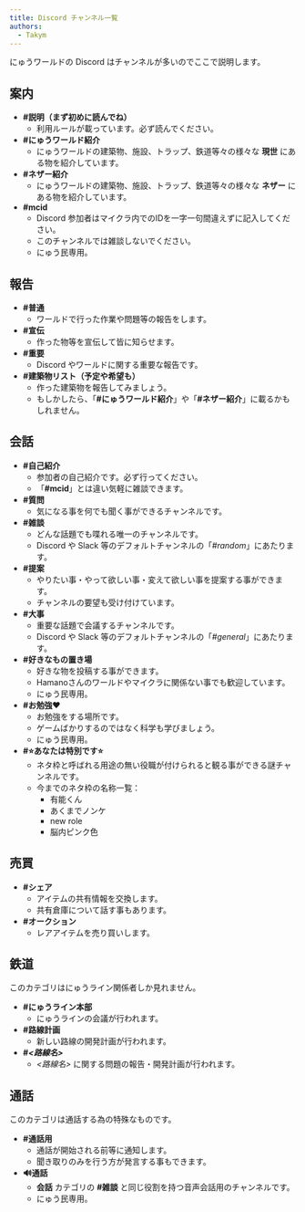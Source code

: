 ```yaml
---
title: Discord チャンネル一覧
authors:
  - Takym
---
```

にゅうワールドの Discord はチャンネルが多いのでここで説明します。

## 案内
* **#説明（まず初めに読んでね）**
	* 利用ルールが載っています。必ず読んでください。
* **#にゅうワールド紹介**
	* にゅうワールドの建築物、施設、トラップ、鉄道等々の様々な **現世** にある物を紹介しています。
* **#ネザー紹介**
	* にゅうワールドの建築物、施設、トラップ、鉄道等々の様々な **ネザー** にある物を紹介しています。
* **#mcid**
	* Discord 参加者はマイクラ内でのIDを一字一句間違えずに記入してください。
	* このチャンネルでは雑談しないでください。
	* にゅう民専用。

## 報告
* **#普通**
	* ワールドで行った作業や問題等の報告をします。
* **#宣伝**
	* 作った物等を宣伝して皆に知らせます。
* **#重要**
	* Discord やワールドに関する重要な報告です。
* **#建築物リスト（予定や希望も）**
	* 作った建築物を報告してみましょう。
	* もしかしたら、「**#にゅうワールド紹介**」や「**#ネザー紹介**」に載るかもしれません。

## 会話
* **#自己紹介**
	* 参加者の自己紹介です。必ず行ってください。
	* 「**#mcid**」とは違い気軽に雑談できます。
* **#質問**
	* 気になる事を何でも聞く事ができるチャンネルです。
* **#雑談**
	* どんな話題でも喋れる唯一のチャンネルです。
	* Discord や Slack 等のデフォルトチャンネルの「*#random*」にあたります。
* **#提案**
	* やりたい事・やって欲しい事・変えて欲しい事を提案する事ができます。
	* チャンネルの要望も受け付けています。
* **#大事**
	* 重要な話題で会議するチャンネルです。
	* Discord や Slack 等のデフォルトチャンネルの「*#general*」にあたります。
* **#好きなもの置き場**
	* 好きな物を投稿する事ができます。
	* Hamanoさんのワールドやマイクラに関係ない事でも歓迎しています。
	* にゅう民専用。
* **#お勉強❤**
	* お勉強をする場所です。
	* ゲームばかりするのではなく科学も学びましょう。
	* にゅう民専用。
* **#⭐あなたは特別です⭐**
	* ネタ枠と呼ばれる用途の無い役職が付けられると観る事ができる謎チャンネルです。
	* 今までのネタ枠の名称一覧：
		* 有能くん
		* あくまでノンケ
		* new role
		* 脳内ピンク色

## 売買
* **#シェア**
	* アイテムの共有情報を交換します。
	* 共有倉庫について話す事もあります。
* **#オークション**
	* レアアイテムを売り買いします。

## 鉄道
このカテゴリはにゅうライン関係者しか見れません。
* **#にゅうライン本部**
	* にゅうラインの会議が行われます。
* **#路線計画**
	* 新しい路線の開発計画が行われます。
* **#*&lt;路線名&gt;***
	* *&lt;路線名&gt;* に関する問題の報告・開発計画が行われます。

## 通話
このカテゴリは通話する為の特殊なものです。
* **#通話用**
	* 通話が開始される前等に通知します。
	* 聞き取りのみを行う方が発言する事もできます。
* **🔊通話**
	* **会話** カテゴリの **#雑談** と同じ役割を持つ音声会話用のチャンネルです。
	* にゅう民専用。
